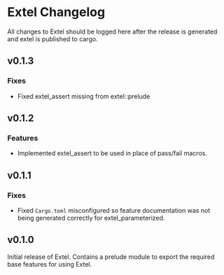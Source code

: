 # Extel Changelog
All changes to Extel should be logged here after the release is generated and extel is published to cargo.

## v0.1.3
### Fixes
  - Fixed extel_assert missing from extel::prelude

## v0.1.2
### Features
  - Implemented extel_assert to be used in place of pass/fail macros.

## v0.1.1
### Fixes
  - Fixed `Cargo.toml` misconfigured so feature documentation was not being generated correctly for extel_parameterized.

## v0.1.0
Initial release of Extel. Contains a prelude module to export the required base features for using Extel.
